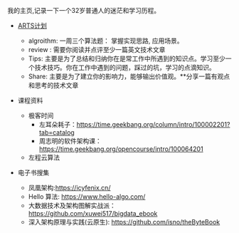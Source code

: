 我的主页,记录一下一个32岁普通人的迷茫和学习历程。

- [ARTS计划](https://github.com/SmNiuhe/ARTS)
  - algroithm: 一周三个算法题： 掌握实现思路, 应用场景。
  - review :   需要你阅读并点评至少一篇英文技术文章
  - Tips:      主要是为了总结和归纳你在是常工作中所遇到的知识点。学习至少一个技术技巧。你在工作中遇到的问题，踩过的坑，学习的点滴知识。
  - Share:     主要是为了建立你的影响力，能够输出价值观。**分享一篇有观点和思考的技术文章

- 课程资料
  - 极客时间
    - 左耳朵耗子：https://time.geekbang.org/column/intro/100002201?tab=catalog
    - 周志明的软件架构课： https://time.geekbang.org/opencourse/intro/100064201
  - 左程云算法

- 电子书搜集
  - 凤凰架构:https://icyfenix.cn/
  - Hello 算法: https://www.hello-algo.com/
  - 大数据技术及架构图解实战派： https://github.com/xuwei517/bigdata_ebook
  - 深入架构原理与实践(云原生): https://github.com/isno/theByteBook